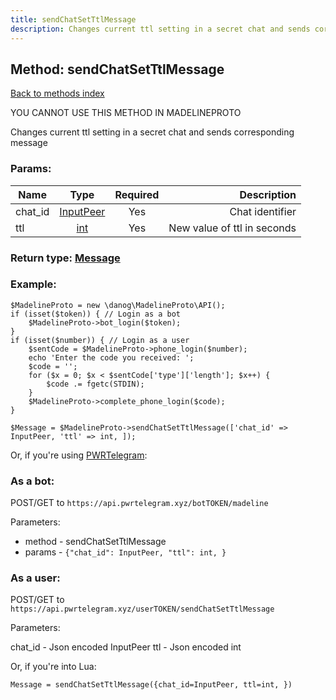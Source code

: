 ```yaml
---
title: sendChatSetTtlMessage
description: Changes current ttl setting in a secret chat and sends corresponding message
---
```

## Method: sendChatSetTtlMessage  
[Back to methods index](index.md)


YOU CANNOT USE THIS METHOD IN MADELINEPROTO


Changes current ttl setting in a secret chat and sends corresponding message

### Params:

| Name     |    Type       | Required | Description |
|----------|:-------------:|:--------:|------------:|
|chat\_id|[InputPeer](../types/InputPeer.md) | Yes|Chat identifier|
|ttl|[int](../types/int.md) | Yes|New value of ttl in seconds|


### Return type: [Message](../types/Message.md)

### Example:


```
$MadelineProto = new \danog\MadelineProto\API();
if (isset($token)) { // Login as a bot
    $MadelineProto->bot_login($token);
}
if (isset($number)) { // Login as a user
    $sentCode = $MadelineProto->phone_login($number);
    echo 'Enter the code you received: ';
    $code = '';
    for ($x = 0; $x < $sentCode['type']['length']; $x++) {
        $code .= fgetc(STDIN);
    }
    $MadelineProto->complete_phone_login($code);
}

$Message = $MadelineProto->sendChatSetTtlMessage(['chat_id' => InputPeer, 'ttl' => int, ]);
```

Or, if you're using [PWRTelegram](https://pwrtelegram.xyz):

### As a bot:

POST/GET to `https://api.pwrtelegram.xyz/botTOKEN/madeline`

Parameters:

* method - sendChatSetTtlMessage
* params - `{"chat_id": InputPeer, "ttl": int, }`



### As a user:

POST/GET to `https://api.pwrtelegram.xyz/userTOKEN/sendChatSetTtlMessage`

Parameters:

chat_id - Json encoded InputPeer
ttl - Json encoded int



Or, if you're into Lua:

```
Message = sendChatSetTtlMessage({chat_id=InputPeer, ttl=int, })
```

